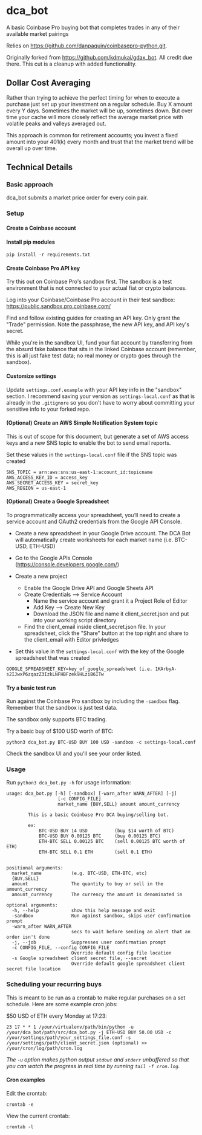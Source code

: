 # dca_bot
A basic Coinbase Pro buying bot that completes trades in any of their available market pairings

Relies on https://github.com/danpaquin/coinbasepro-python.git.

Originally forked from https://github.com/kdmukai/gdax_bot. All credit due there. This cut is a cleanup with added functionality.

## Dollar Cost Averaging
Rather than trying to achieve the perfect timing for when to execute a purchase just set up your investment on a regular schedule. Buy X amount every Y days. Sometimes the market will be up, sometimes down. But over time your cache will more closely reflect the average market price with volatile peaks and valleys averaged out.

This approach is common for retirement accounts; you invest a fixed amount into your 401(k) every month and trust that the market trend will be overall up over time.

## Technical Details
### Basic approach
dca_bot submits a market price order for every coin pair.

### Setup
#### Create a Coinbase account

#### Install pip modules
```
pip install -r requirements.txt
```

#### Create Coinbase Pro API key
Try this out on Coinbase Pro's sandbox first. The sandbox is a test environment that is not connected to your actual fiat or crypto balances.

Log into your Coinbase/Coinbase Pro account in their test sandbox:
https://public.sandbox.pro.coinbase.com/

Find and follow existing guides for creating an API key. Only grant the "Trade" permission. Note the passphrase, the new API key, and API key's secret.

While you're in the sandbox UI, fund your fiat account by transferring from the absurd fake balance that sits in the linked Coinbase account (remember, this is all just fake test data; no real money or crypto goes through the sandbox).

#### Customize settings
Update `settings.conf.example` with your API key info in the "sandbox" section. I recommend saving your version as `settings-local.conf` as that is already in the `.gitignore` so you don't have to worry about committing your sensitive info to your forked repo.

#### (Optional) Create an AWS Simple Notification System topic
This is out of scope for this document, but generate a set of AWS access keys and a new SNS topic to enable the bot to send email reports.

Set these values in the `settings-local.conf` file if the SNS topic was created
```
SNS_TOPIC = arn:aws:sns:us-east-1:account_id:topicname
AWS_ACCESS_KEY_ID = access_key
AWS_SECRET_ACCESS_KEY = secret_key
AWS_REGION = us-east-1
```
#### (Optional) Create a Google Spreadsheet
To programmatically access your spreadsheet, you’ll need to create a service account and OAuth2 credentials from the Google API Console.
* Create a new spreadsheet in your Google Drive account. The DCA Bot will automatically create worksheets for each market name (i.e. BTC-USD, ETH-USD)
* Go to the Google APIs Console (https://console.developers.google.com/)
* Create a new project
  * Enable the Google Drive API and Google Sheets API
  * Create Credentials --> Service Account
    * Name the service account and grant it a Project Role of Editor
    * Add Key --> Create New Key
    * Download the JSON file and name it client_secret.json and put into your working script directory 
  * Find the client_email inside client_secret.json file. In your spreadsheet, click the "Share" button at the top right and share to the client_email with Editor privledges

* Set this value in the `settings-local.conf` with the key of the Google spreadsheet that was created

`GOOGLE_SPREADSHEET_KEY=key_of_google_spreadsheet (i.e. 1KArbyA-s2IJwxP6zqazZ3IzkLNFHBFzek9HLziB6ITw`

#### Try a basic test run
Run against the Coinbase Pro sandbox by including the `-sandbox` flag. Remember that the sandbox is just test data.

The sandbox only supports BTC trading.

Try a basic buy of $100 USD worth of BTC:

`python3 dca_bot.py BTC-USD BUY 100 USD -sandbox -c settings-local.conf`

Check the sandbox UI and you'll see your order listed.

### Usage
Run ```python3 dca_bot.py -h``` for usage information:

```
usage: dca_bot.py [-h] [-sandbox] [-warn_after WARN_AFTER] [-j]
                   [-c CONFIG_FILE]
                   market_name {BUY,SELL} amount amount_currency

        This is a basic Coinbase Pro DCA buying/selling bot.

        ex:
            BTC-USD BUY 14 USD          (buy $14 worth of BTC)
            BTC-USD BUY 0.00125 BTC     (buy 0.00125 BTC)
            ETH-BTC SELL 0.00125 BTC    (sell 0.00125 BTC worth of ETH)
            ETH-BTC SELL 0.1 ETH        (sell 0.1 ETH)
    

positional arguments:
  market_name           (e.g. BTC-USD, ETH-BTC, etc)
  {BUY,SELL}
  amount                The quantity to buy or sell in the amount_currency
  amount_currency       The currency the amount is denominated in

optional arguments:
  -h, --help            show this help message and exit
  -sandbox              Run against sandbox, skips user confirmation prompt
  -warn_after WARN_AFTER
                        secs to wait before sending an alert that an order isn't done
  -j, --job             Suppresses user confirmation prompt
  -c CONFIG_FILE, --config CONFIG_FILE
                        Override default config file location
  -s Google spreadsheet client secret file, --secret
                        Override default google spreadsheet client secret file location                        
```
### Scheduling your recurring buys
This is meant to be run as a crontab to make regular purchases on a set schedule. Here are some example cron jobs:

$50 USD of ETH every Monday at 17:23:
```
23 17 * * 1 /your/virtualenv/path/bin/python -u /your/dca_bot/path/src/dca_bot.py -j ETH-USD BUY 50.00 USD -c /your/settings/path/your_settings_file.conf -s /your/settings/path/client_secret.json (optional) >> /your/cron/log/path/cron.log
```
*The ```-u``` option makes python output ```stdout``` and ```stderr``` unbuffered so that you can watch the progress in real time by running ```tail -f cron.log```.*

#### Cron examples
Edit the crontab:
```
crontab -e
```
View the current crontab:
```
crontab -l
```
